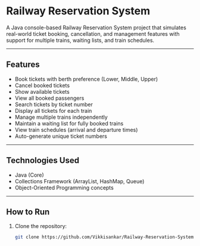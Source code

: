 # Railway Reservation System

A Java console-based Railway Reservation System project that simulates real-world ticket booking, cancellation, and management features with support for multiple trains, waiting lists, and train schedules.

---

## Features

- Book tickets with berth preference (Lower, Middle, Upper)
- Cancel booked tickets
- Show available tickets
- View all booked passengers
- Search tickets by ticket number
- Display all tickets for each train
- Manage multiple trains independently
- Maintain a waiting list for fully booked trains
- View train schedules (arrival and departure times)
- Auto-generate unique ticket numbers

---

## Technologies Used

- Java (Core)
- Collections Framework (ArrayList, HashMap, Queue)
- Object-Oriented Programming concepts

---

## How to Run

1. Clone the repository:

   ```bash
   git clone https://github.com/Vikkisankar/Railway-Reservation-System.git
